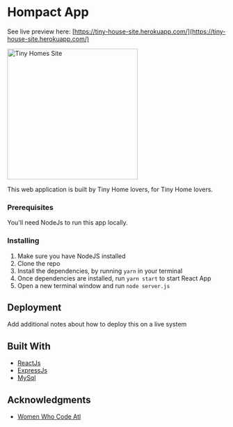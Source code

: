 # Hompact App

See live preview here: [https://tiny-house-site.herokuapp.com/](https://tiny-house-site.herokuapp.com/)

<img src="./tinyhomes.png" alt="Tiny Homes Site"
	title="Tiny Homes Website" width="300" />

This web application is built by Tiny Home lovers, for Tiny Home lovers.

### Prerequisites

You'll need NodeJs to run this app locally.

### Installing

1. Make sure you have NodeJS installed
2. Clone the repo
3. Install the dependencies, by running `yarn` in your terminal
4. Once dependencies are installed, run `yarn start` to start React App
4. Open a new terminal window and run `node server.js`

## Deployment

Add additional notes about how to deploy this on a live system

## Built With

* [ReactJs](https://facebook.github.io/react/docs/)
* [ExpressJs](https://expressjs.com/)
* [MySql](https://www.mysql.com/)



## Acknowledgments

* [Women Who Code Atl](https://www.womenwhocode.com/atlanta)
